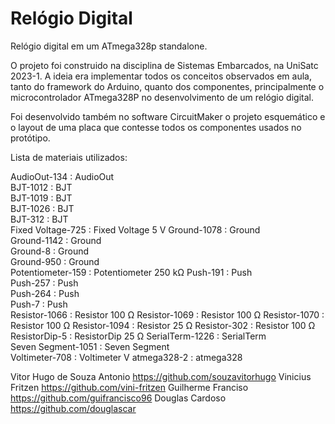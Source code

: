# Relógio Digital

Relógio digital em um ATmega328p standalone.

O projeto foi construido na disciplina de Sistemas Embarcados, na UniSatc 2023-1. A ideia era implementar todos os conceitos observados em aula, tanto do framework do Arduino, quanto dos componentes, principalmente o microcontrolador ATmega328P no desenvolvimento de um relógio digital.

Foi desenvolvido também no software CircuitMaker o projeto esquemático e o layout de uma placa que contesse todos os componentes usados no protótipo. 

Lista de materiais utilizados:

AudioOut-134 : AudioOut   
BJT-1012 : BJT   
BJT-1019 : BJT   
BJT-1026 : BJT   
BJT-312 : BJT   
Fixed Voltage-725 : Fixed Voltage 5 V
Ground-1078 : Ground   
Ground-1142 : Ground   
Ground-8 : Ground   
Ground-950 : Ground   
Potentiometer-159 : Potentiometer 250 kΩ
Push-191 : Push   
Push-257 : Push   
Push-264 : Push   
Push-7 : Push   
Resistor-1066 : Resistor 100 Ω
Resistor-1069 : Resistor 100 Ω
Resistor-1070 : Resistor 100 Ω
Resistor-1094 : Resistor 25 Ω
Resistor-302 : Resistor 100 Ω
ResistorDip-5 : ResistorDip 25 Ω
SerialTerm-1226 : SerialTerm   
Seven Segment-1051 : Seven Segment   
Voltimeter-708 : Voltimeter  V
atmega328-2 : atmega328   

Vitor Hugo de Souza Antonio https://github.com/souzavitorhugo
Vinicius Fritzen https://github.com/vini-fritzen
Guilherme Franciso https://github.com/guifrancisco96
Douglas Cardoso https://github.com/douglascar
